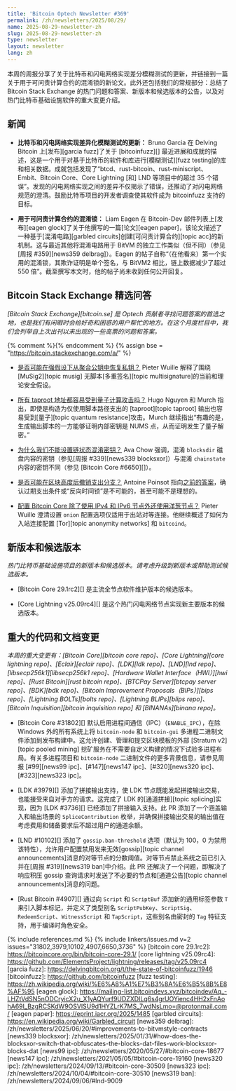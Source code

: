 ```yaml
---
title: 'Bitcoin Optech Newsletter #369'
permalink: /zh/newsletters/2025/08/29/
name: 2025-08-29-newsletter-zh
slug: 2025-08-29-newsletter-zh
type: newsletter
layout: newsletter
lang: zh
---
```

本周的周报分享了关于比特币和闪电网络实现差分模糊测试的更新，并链接到一篇关于用于可问责计算合约的混淆锁的新论文。此外还包括我们的常规部分：总结了 Bitcoin Stack Exchange 的热门问题和答案、新版本和候选版本的公告，以及对热门比特币基础设施软件的重大变更介绍。

## 新闻

- **<!--update-on-differential-fuzzing-of-bitcoin-and-ln-implementations-->比特币和闪电网络实现差异化模糊测试的更新：** Bruno Garcia 在 Delving Bitcoin 上[发布][garcia fuzz]了关于 [bitcoinfuzz][] 最近进展和成就的描述，这是一个用于对基于比特币的软件和库进行[模糊测试][fuzz testing]的库和相关数据。成就包括发现了“btcd、rust-bitcoin、rust-miniscript、Embit、Bitcoin Core、Core Lightning [和] LND 等项目中的超过 35 个错误”。发现的闪电网络实现之间的差异不仅揭示了错误，还推动了对闪电网络规范的澄清。鼓励比特币项目的开发者调查使其软件成为 bitcoinfuzz 支持的目标。

- **<!--garbled-locks-for-accountable-computing-contracts-->用于可问责计算合约的混淆锁：** Liam Eagen 在 Bitcoin-Dev 邮件列表上[发布][eagen glock]了关于他撰写的一篇[论文][eagen paper]，该论文描述了一种基于[混淆电路][garbled circuits]创建[可问责计算合约][topic acc]的新机制。这与最近其他将混淆电路用于 BitVM 的独立工作类似（但不同）（参见[周报 #359][news359 delbrag]）。Eagen 的帖子自称“（在他看来）第一个实用的混淆锁，其欺诈证明是单个签名，与 BitVM2 相比，链上数据减少了超过 550 倍”。截至撰写本文时，他的帖子尚未收到任何公开回复。

## Bitcoin Stack Exchange 精选问答

*[Bitcoin Stack Exchange][bitcoin.se] 是 Optech 贡献者寻找问题答案的首选之地，也是我们有闲暇时会给好奇和困惑的用户帮忙的地方。在这个月度栏目中，我们会列举自上次出刊以来出现的一些高票的问题和答案。*

{% comment %}<!-- https://bitcoin.stackexchange.com/search?tab=votes&q=created%3a1m..%20is%3aanswer -->{% endcomment %}
{% assign bse = "https://bitcoin.stackexchange.com/a/" %}

- [<!--is-it-possible-to-recover-a-private-key-from-an-aggregate-public-key-under-strong-assumptions-->是否可能在强假设下从聚合公钥中恢复私钥？]({{bse}}127723)
  Pieter Wuille 解释了围绕 [MuSig2][topic musig] 无脚本[多重签名][topic multisignature]的当前和理论安全假设。

- [<!--are-all-taproot-addresses-vulnerable-to-quantum-computing-->所有 taproot 地址都容易受到量子计算攻击吗？]({{bse}}127660)
  Hugo Nguyen 和 Murch 指出，即使是构造为仅使用脚本路径支出的 [taproot][topic taproot] 输出也容易受到[量子][topic quantum resistance]攻击。Murch 继续指出“有趣的是，生成输出脚本的一方能够证明内部密钥是 NUMS 点，从而证明发生了量子解密。”

- [<!--why-cant-we-set-the-chainstate-obfuscation-key-->为什么我们不能设置链状态混淆密钥？]({{bse}}127814)
  Ava Chow 强调，混淆 `blocksdir` 磁盘内容的密钥（参见[周报 #339][news339 blocksxor]）与混淆 `chainstate` 内容的密钥不同（参见 [Bitcoin Core #6650][]）。

- [<!--is-it-possible-to-revoke-a-spending-branch-after-a-block-height-->是否可能在区块高度后撤销支出分支？]({{bse}}127683)
  Antoine Poinsot 指向[之前的答案]({{bse}}122224)，确认过期支出条件或“反向时间锁”是不可能的，甚至可能不是理想的。

- [<!--configure-bitcoin-core-to-use-onion-nodes-in-addition-to-ipv4-and-ipv6-nodes-->配置 Bitcoin Core 除了使用 IPv4 和 IPv6 节点外还使用洋葱节点？]({{bse}}127727)
  Pieter Wuille 澄清设置 `onion` 配置选项仅适用于出站对等连接。他继续概述了如何为入站连接配置 [Tor][topic anonymity networks] 和 `bitcoind`。

## 新版本和候选版本

*热门比特币基础设施项目的新版本和候选版本。请考虑升级到新版本或帮助测试候选版本。*

- [Bitcoin Core 29.1rc2][] 是主流全节点软件维护版本的候选版本。

- [Core Lightning v25.09rc4][] 是这个热门闪电网络节点实现新主要版本的候选版本。

## 重大的代码和文档变更

*本周的重大变更有：[Bitcoin Core][bitcoin core repo]、[Core Lightning][core lightning repo]、[Eclair][eclair repo]、[LDK][ldk repo]、[LND][lnd repo]、[libsecp256k1][libsecp256k1 repo]、[Hardware Wallet Interface（HWI）][hwi repo]、[Rust Bitcoin][rust bitcoin repo]、[BTCPay Server][btcpay server repo]、[BDK][bdk repo]、[Bitcoin Improvement Proposals（BIPs）][bips repo]、[Lightning BOLTs][bolts repo]、[Lightning BLIPs][blips repo]、[Bitcoin Inquisition][bitcoin inquisition repo] 和 [BINANAs][binana repo]。*

- [Bitcoin Core #31802][] 默认启用进程间通信（IPC）（`ENABLE_IPC`），在除 Windows 外的所有系统上将 `bitcoin-node` 和 `bitcoin-gui` 多进程二进制文件添加到发布构建中。这允许创建、管理和提交区块模板的外部 [Stratum v2][topic pooled mining] 挖矿服务在不需要自定义构建的情况下试验多进程布局。有关多进程项目和 `bitcoin-node` 二进制文件的更多背景信息，请参见周报 [#99][news99 ipc]、[#147][news147 ipc]、[#320][news320 ipc]、[#323][news323 ipc]。

- [LDK #3979][] 添加了拼接输出支持，使 LDK 节点既能发起拼接输出交易，也能接受来自对手方的请求。这完成了 LDK 的[通道拼接][topic splicing]实现，因为 [LDK #3736][] 已经添加了拼接输入支持。此 PR 添加了一个涵盖输入和输出场景的 `SpliceContribution` 枚举，并确保拼接输出交易的输出值在考虑费用和储备要求后不超过用户的通道余额。

- [LND #10102][] 添加了 `gossip.ban-threshold` 选项（默认为 100，0 为禁用该特性），允许用户配置禁用发来无效[gossip][topic channel announcements]消息的对等节点的分数阈值。对等节点禁止系统之前已引入并在[周报 #319][news319 ban]中介绍。此 PR 还解决了一个问题，即解决了响应积压 gossip 查询请求时发送了不必要的节点和[通道公告][topic channel announcements]消息的问题。

- [Rust Bitcoin #4907][] 通过向 `Script` 和 `ScriptBuf` 添加新的通用标签参数 `T` 来引入脚本标记，并定义了类型别名 `ScriptPubKey`、`ScriptSig`、`RedeemScript`、`WitnessScript` 和 `TapScript`，这些别名由密封的 `Tag` 特征支持，用于编译时角色安全。

{% include references.md %}
{% include linkers/issues.md v=2 issues="31802,3979,10102,4907,6650,3736" %}
[bitcoin core 29.1rc2]: https://bitcoincore.org/bin/bitcoin-core-29.1/
[core lightning v25.09rc4]: https://github.com/ElementsProject/lightning/releases/tag/v25.09rc4
[garcia fuzz]: https://delvingbitcoin.org/t/the-state-of-bitcoinfuzz/1946
[bitcoinfuzz]: https://github.com/bitcoinfuzz
[fuzz testing]: https://zh.wikipedia.org/wiki/%E6%A8%A1%E7%B3%8A%E6%B5%8B%E8%AF%95
[eagen glock]: https://mailing-list.bitcoindevs.xyz/bitcoindev/Aq_-LHZtVdSN5nODCryicX2u_X1yAQYurf9UDZXDILq6s4grUOYienc4HH2xFnAohA69I_BzgRCSKdW9OSVlSU9d1HYZLrK7MS_7wdNsLmo=@protonmail.com/
[eagen paper]: https://eprint.iacr.org/2025/1485
[garbled circuits]: https://en.wikipedia.org/wiki/Garbled_circuit
[news359 delbrag]: /zh/newsletters/2025/06/20/#improvements-to-bitvmstyle-contracts
[news339 blocksxor]: /zh/newsletters/2025/01/31/#how-does-the-blocksxor-switch-that-obfuscates-the-blocks-dat-files-work-blocksxor-blocks-dat
[news99 ipc]: /zh/newsletters/2020/05/27/#bitcoin-core-18677
[news147 ipc]: /zh/newsletters/2021/05/05/#bitcoin-core-19160
[news320 ipc]: /zh/newsletters/2024/09/13/#bitcoin-core-30509
[news323 ipc]: /zh/newsletters/2024/10/04/#bitcoin-core-30510
[news319 ban]: /zh/newsletters/2024/09/06/#lnd-9009

